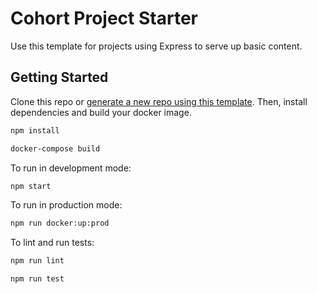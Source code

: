 # Cohort Project Starter

Use this template for projects using Express to serve up basic content.

## Getting Started

Clone this repo or [generate a new repo using this template](https://github.com/dustin-jw/cohort-project-starter/generate). Then, install dependencies and build your docker image.

```sh
npm install

docker-compose build
```

To run in development mode:

```sh
npm start
```

To run in production mode:
```sh
npm run docker:up:prod
```

To lint and run tests:

```sh
npm run lint

npm run test
```
